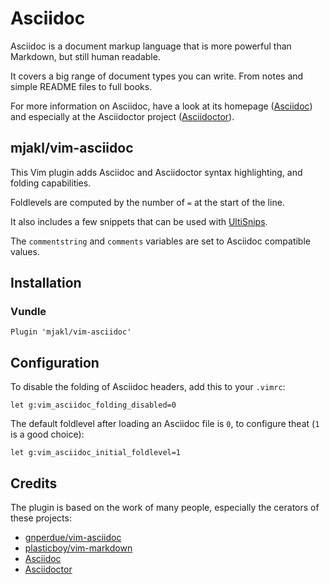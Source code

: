 # Asciidoc

Asciidoc is a document markup language that is more powerful than Markdown, but still
human readable.

It covers a big range of document types you can write. From notes and simple README files
to full books.

For more information on Asciidoc, have a look at its homepage
([Asciidoc](http://asciidoc.org/)) and especially at the Asciidoctor project
([Asciidoctor](http://asciidoctor.org/)).

## mjakl/vim-asciidoc

This Vim plugin adds Asciidoc and Asciidoctor syntax highlighting, and folding
capabilities.

Foldlevels are computed by the number of `=` at the start of the line.

It also includes a few snippets that can be used with
[UltiSnips](https://github.com/SirVer/ultisnips).

The `commentstring` and `comments` variables are set to Asciidoc compatible
values.

## Installation

### Vundle

    Plugin 'mjakl/vim-asciidoc'

## Configuration

To disable the folding of Asciidoc headers, add this to your `.vimrc`:

    let g:vim_asciidoc_folding_disabled=0

The default foldlevel after loading an Asciidoc file is `0`,
to configure theat (`1` is a good choice):

    let g:vim_asciidoc_initial_foldlevel=1

## Credits

The plugin is based on the work of many people, especially the cerators of
these projects:

* [gnperdue/vim-asciidoc](https://github.com/gnperdue/vim-asciidoc)
* [plasticboy/vim-markdown](https://github.com/plasticboy/vim-markdown)
* [Asciidoc](http://asciidoc.org/)
* [Asciidoctor](http://asciidoctor.org/)



